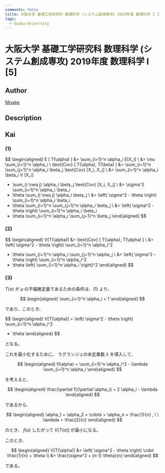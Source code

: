```yaml
---
comments: false
title: 大阪大学 基礎工学研究科 数理科学 (システム創成専攻) 2019年度 数理科学 I [5]
tags:
  - Osaka-University
---
```

# 大阪大学 基礎工学研究科 数理科学 (システム創成専攻) 2019年度 数理科学 I \[5\]

## **Author**
[Miyake](https://miyake.github.io/exams/index.html)

## **Description**

## **Kai**
### (1)

$$
  \begin{aligned}
  E [ T(\alpha) ]
  &= \sum_{i=1}^n \alpha_i E[X_i]
  \\
  &= \mu \sum_{i=1}^n \alpha_i
  \\
  \text{Cov} [ T(\alpha), T(\beta) ]
  &= \sum_{i=1}^n \sum_{j=1}^n \alpha_i \beta_j \text{Cov} [X_i, X_j]
  \\
  &= \sum_{i=1}^n \alpha_i \beta_i V [X_i]
  + \sum_{i \neq j} \alpha_i \beta_j \text{Cov} [X_i, X_j]
  \\
  &= \sigma^2 \sum_{i=1}^n \alpha_i \beta_i
  + \theta \sum_{i \neq j} \alpha_i \beta_j
  \\
  &= \left( \sigma^2 - \theta \right) \sum_{i=1}^n \alpha_i \beta_i
  + \theta \sum_{i=1}^n \sum_{j=1}^n \alpha_i \beta_j
  \\
  &= \left( \sigma^2 - \theta \right) \sum_{i=1}^n \alpha_i \beta_i
  + \theta \sum_{i=1}^n \alpha_i \sum_{j=1}^n \beta_j
  \end{aligned}
$$

### (2)

$$
  \begin{aligned}
  V[T(\alpha)]
  &= \text{Cov} [ T(\alpha), T(\alpha) ]
  \\
  &= \left( \sigma^2 - \theta \right) \sum_{i=1}^n \alpha_i^2
  + \theta \sum_{i=1}^n \alpha_i \sum_{j=1}^n \alpha_j
  \\
  &= \left( \sigma^2 - \theta \right) \sum_{i=1}^n \alpha_i^2
  + \theta \left\{ \sum_{i=1}^n \alpha_i \right\}^2
  \end{aligned}
$$

### (3)
$T(\alpha)$ が $\mu$ の不偏推定量であるための条件は、(1) より、

$$
  \begin{aligned}
  \sum_{i=1}^n \alpha_i = 1
  \end{aligned}
$$

であり、このとき、

$$
  \begin{aligned}
  V[T(\alpha)]
  = \left( \sigma^2 - \theta \right) \sum_{i=1}^n \alpha_i^2
  + \theta
  \end{aligned}
$$

となる。

これを最小化するために、
ラグランジュの未定乗数 $\lambda$ を導入して、

$$
  \begin{aligned}
  f(\alpha)
  = \sum_{i=1}^n \alpha_i^2 - \lambda \sum_{i=1}^n \alpha_i
  \end{aligned}
$$

を考えると、

$$
  \begin{aligned}
  \frac{\partial f}{\partial \alpha_i}
  = 2 \alpha_i - \lambda
  \end{aligned}
$$

であるから、

$$
  \begin{aligned}
  \alpha_1 = \alpha_2 = \cdots = \alpha_n = \frac{1}{n}
  , \ \ 
  \lambda = \frac{2}{n}
  \end{aligned}
$$

のとき、 $f(\alpha)$ したがって $V[T(\alpha)]$ が最小になる。

このとき、

$$
  \begin{aligned}
  V[T(\alpha)]
  &= \left( \sigma^2 - \theta \right) \cdot \frac{1}{n} + \theta
  \\
  &= \frac{\sigma^2 + (n-1) \theta}{n}
  \end{aligned}
$$

である。